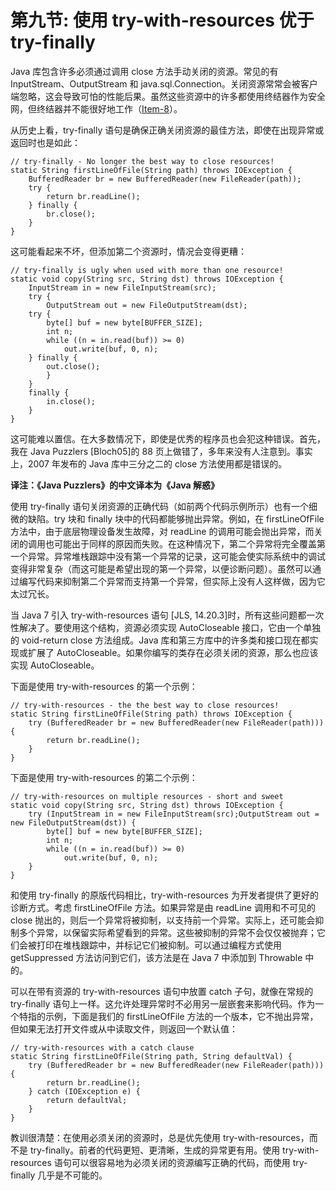 # 第九节: 使用 try-with-resources 优于 try-finally

Java 库包含许多必须通过调用 close 方法手动关闭的资源。常见的有 InputStream、OutputStream 和 java.sql.Connection。关闭资源常常会被客户端忽略，这会导致可怕的性能后果。虽然这些资源中的许多都使用终结器作为安全网，但终结器并不能很好地工作（[Item-8](/Chapter-2/Chapter-2-Item-8-Avoid-finalizers-and-cleaners.md)）。

从历史上看，try-finally 语句是确保正确关闭资源的最佳方法，即使在出现异常或返回时也是如此：

```
// try-finally - No longer the best way to close resources!
static String firstLineOfFile(String path) throws IOException {
    BufferedReader br = new BufferedReader(new FileReader(path));
    try {
        return br.readLine();
    } finally {
        br.close();
    }
}
```

这可能看起来不坏，但添加第二个资源时，情况会变得更糟：

```
// try-finally is ugly when used with more than one resource!
static void copy(String src, String dst) throws IOException {
    InputStream in = new FileInputStream(src);
    try {
        OutputStream out = new FileOutputStream(dst);
    try {
        byte[] buf = new byte[BUFFER_SIZE];
        int n;
        while ((n = in.read(buf)) >= 0)
            out.write(buf, 0, n);
    } finally {
        out.close();
        }
    }
    finally {
        in.close();
    }
}
```

这可能难以置信。在大多数情况下，即使是优秀的程序员也会犯这种错误。首先，我在 Java Puzzlers [Bloch05]的 88 页上做错了，多年来没有人注意到。事实上，2007 年发布的 Java 库中三分之二的 close 方法使用都是错误的。

**译注：《Java Puzzlers》的中文译本为《Java 解惑》**

使用 try-finally 语句关闭资源的正确代码（如前两个代码示例所示）也有一个细微的缺陷。try 块和 finally 块中的代码都能够抛出异常。例如，在 firstLineOfFile 方法中，由于底层物理设备发生故障，对 readLine 的调用可能会抛出异常，而关闭的调用也可能出于同样的原因而失败。在这种情况下，第二个异常将完全覆盖第一个异常。异常堆栈跟踪中没有第一个异常的记录，这可能会使实际系统中的调试变得非常复杂（而这可能是希望出现的第一个异常，以便诊断问题）。虽然可以通过编写代码来抑制第二个异常而支持第一个异常，但实际上没有人这样做，因为它太过冗长。

当 Java 7 引入 try-with-resources 语句 [JLS, 14.20.3]时，所有这些问题都一次性解决了。要使用这个结构，资源必须实现 AutoCloseable 接口，它由一个单独的 void-return close 方法组成。Java 库和第三方库中的许多类和接口现在都实现或扩展了 AutoCloseable。如果你编写的类存在必须关闭的资源，那么也应该实现 AutoCloseable。

下面是使用 try-with-resources 的第一个示例：

```
// try-with-resources - the the best way to close resources!
static String firstLineOfFile(String path) throws IOException {
    try (BufferedReader br = new BufferedReader(new FileReader(path))) {
        return br.readLine();
    }
}
```

下面是使用 try-with-resources 的第二个示例：

```
// try-with-resources on multiple resources - short and sweet
static void copy(String src, String dst) throws IOException {
    try (InputStream in = new FileInputStream(src);OutputStream out = new FileOutputStream(dst)) {
        byte[] buf = new byte[BUFFER_SIZE];
        int n;
        while ((n = in.read(buf)) >= 0)
            out.write(buf, 0, n);
    }
}
```

和使用 try-finally 的原版代码相比，try-with-resources 为开发者提供了更好的诊断方式。考虑 firstLineOfFile 方法。如果异常是由 readLine 调用和不可见的 close 抛出的，则后一个异常将被抑制，以支持前一个异常。实际上，还可能会抑制多个异常，以保留实际希望看到的异常。这些被抑制的异常不会仅仅被抛弃；它们会被打印在堆栈跟踪中，并标记它们被抑制。可以通过编程方式使用 getSuppressed 方法访问到它们，该方法是在 Java 7 中添加到 Throwable 中的。

可以在带有资源的 try-with-resources 语句中放置 catch 子句，就像在常规的 try-finally 语句上一样。这允许处理异常时不必用另一层嵌套来影响代码。作为一个特指的示例，下面是我们的 firstLineOfFile 方法的一个版本，它不抛出异常，但如果无法打开文件或从中读取文件，则返回一个默认值：

```
// try-with-resources with a catch clause
static String firstLineOfFile(String path, String defaultVal) {
    try (BufferedReader br = new BufferedReader(new FileReader(path))) {
        return br.readLine();
    } catch (IOException e) {
        return defaultVal;
    }
}
```

教训很清楚：在使用必须关闭的资源时，总是优先使用 try-with-resources，而不是 try-finally。前者的代码更短、更清晰，生成的异常更有用。使用 try-with-resources 语句可以很容易地为必须关闭的资源编写正确的代码，而使用 try-finally 几乎是不可能的。
